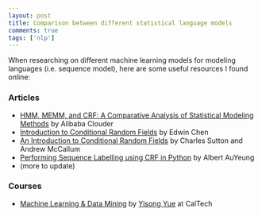```yaml
---
layout: post
title: Comparison between different statistical language models
comments: true
tags: ['nlp']
---
```


When researching on different machine learning models for modeling languages (i.e. sequence model), here are some useful resources I found online:

### Articles

- [HMM, MEMM, and CRF: A Comparative Analysis of Statistical Modeling Methods](https://www.alibabacloud.com/blog/hmm-memm-and-crf-a-comparative-analysis-of-statistical-modeling-methods_592049?spm=a2c41.11544604.0.0) by Alibaba Clouder
- [Introduction to Conditional Random Fields](http://blog.echen.me/2012/01/03/introduction-to-conditional-random-fields/) by Edwin Chen
- [An Introduction to Conditional Random Fields](http://homepages.inf.ed.ac.uk/csutton/publications/crftut-fnt.pdf) by Charles Sutton and Andrew McCallum
- [Performing Sequence Labelling using CRF in Python](http://www.albertauyeung.com/post/python-sequence-labelling-with-crf/) by Albert AuYeung
- (more to update)

### Courses
- [Machine Learning & Data Mining](http://www.yisongyue.com/courses/cs155/2016_winter/) by [Yisong Yue](mailto:yyue@caltech.edu) at CalTech


<!-- https://towardsdatascience.com/conditional-random-field-tutorial-in-pytorch-ca0d04499463

http://web.cse.ohio-state.edu/~fosler-lussier.1/papers/IEEE_CRF_SALP_FoslerEtalPreprint.pdf

https://web.stanford.edu/~jurafsky/asru09.pdf

https://towardsdatascience.com/review-crf-rnn-conditional-random-fields-as-recurrent-neural-networks-semantic-segmentation-a11eb6e40c8c

http://www.robots.ox.ac.uk/~szheng/papers/CRFasRNN.pdf


https://blog.paperspace.com/recurrent-neural-networks-part-1-2/

https://medium.com/deep-writing

https://www.quora.com/Are-recurrent-neural-networks-RNNs-considered-a-generative-model-in-Machine-Learning


https://towardsdatascience.com/evaluating-text-output-in-nlp-bleu-at-your-own-risk-e8609665a213

 -->